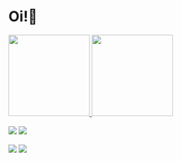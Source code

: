 # Oi!👋

<div>
  <a href="https://github.com/apradols">
  <img height="160em" src="https://github-readme-stats.vercel.app/api?username=apradols_icons=true&theme=github_dark"/>
  <img height="160em" src="https://github-readme-stats.vercel.app/api/top-langs/?username=apradols&layout=compact&theme=github_dark"/>
</div>
  
<div style="display: inline_block"><br>
  <a target="_blank"><img src="https://img.shields.io/badge/Python-14354C?style=for-the-badge&logo=python&logoColor=white" target="_blank"></a>
  <a target="_blank"><img src="https://img.shields.io/badge/JavaScript-323330?style=for-the-badge&logo=javascript&logoColor=F7DF1E" target="_blank"></a>
</div>
 
<div><br>
   <a href="https://www.linkedin.com/in/apradols/" target="_blank"><img src="https://img.shields.io/badge/LinkedIn-0077B5?style=for-the-badge&logo=linkedin&logoColor=white" target="_blank"></a>
   <a href="https://www.instagram.com/apradols" target="_blank"><img src="https://img.shields.io/badge/Instagram-E4405F?style=for-the-badge&logo=instagram&logoColor=white" target="_blank"></a>
</div>
  
